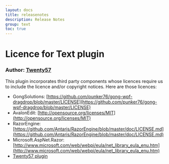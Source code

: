 ```yaml
---
layout: docs
title: releasenotes
description: Release Notes
group: text
toc: true
---
```

# Licence for Text plugin

### Author: [Twenty57](http://www.twenty57.com)

This plugin incorporates third party components whose licences require us to include the licence and/or copyright notices. Here are those licences:

- GongSolutions: [https://github.com/punker76/gong-wpf-dragdrop/blob/master/LICENSE](https://github.com/punker76/gong-wpf-dragdrop/blob/master/LICENSE)
- AvalonEdit: [http://opensource.org/licenses/MIT](http://opensource.org/licenses/MIT)
- RazorEngine: [https://github.com/Antaris/RazorEngine/blob/master/doc/LICENSE.md](https://github.com/Antaris/RazorEngine/blob/master/doc/LICENSE.md)
- Microsoft.AspNet.Razor: [http://www.microsoft.com/web/webpi/eula/net_library_eula_enu.htm](http://www.microsoft.com/web/webpi/eula/net_library_eula_enu.htm)
- [Twenty57 plugin](https://linx.software/plugins/builtin/licence/)
